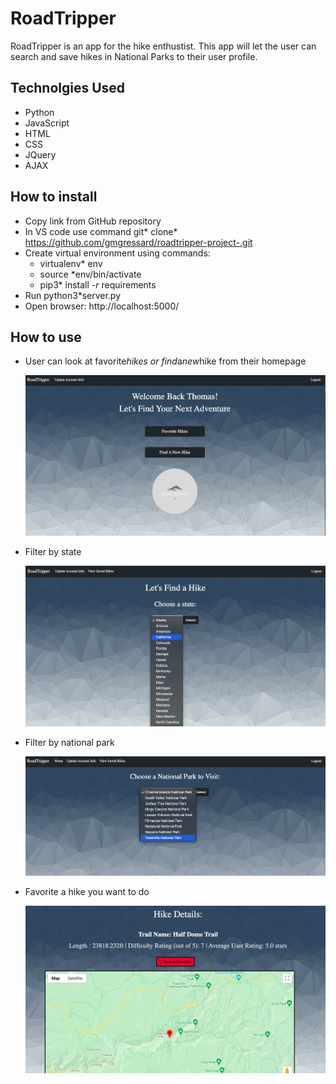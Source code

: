 
# RoadTripper

RoadTripper is an app for the hike enthustist. This app will let the user can search and save hikes in National Parks to their user profile. 


## Technolgies Used

- Python
- JavaScript
- HTML
- CSS
- JQuery
- AJAX


## How to install

- Copy link from GitHub repository
- In VS code use command git* clone* https://github.com/gmgressard/roadtripper-project-.git
- Create virtual environment using commands:  
    - virtualenv* env
    - source *env/bin/activate
    - pip3* install *-r* requirements
- Run python3*server.py
- Open browser: http://localhost:5000/

## How to use 

- User can look at favorite*hikes or find*a*new*hike from their homepage

    ![Homepage](./static/img/home.png)

- Filter by state

    ![FilterS](./static/img/filterhike.png)

- Filter by national park 

    ![FilterNP](./static/img/nationalpark.png)

- Favorite a hike you want to do 

    ![FilterH](./static/img/hike.png)